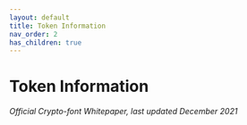 ```yaml
---
layout: default
title: Token Information
nav_order: 2
has_children: true
---
```


# Token Information

*Official Crypto-font Whitepaper, last updated December 2021*
